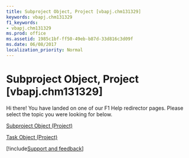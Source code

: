 ```yaml
---
title: Subproject Object, Project [vbapj.chm131329]
keywords: vbapj.chm131329
f1_keywords:
- vbapj.chm131329
ms.prod: office
ms.assetid: 1985c1bf-ff50-49eb-b87d-33d816c3d09f
ms.date: 06/08/2017
localization_priority: Normal
---
```



# Subproject Object, Project [vbapj.chm131329]

Hi there! You have landed on one of our F1 Help redirector pages. Please select the topic you were looking for below.

[Subproject Object (Project)](https://msdn.microsoft.com/library/1a3b0d18-6464-a4f2-479f-710e19faffa8%28Office.15%29.aspx)

[Task Object (Project)](https://msdn.microsoft.com/library/bc6bb4a5-95a6-9d1f-3e28-92b9548a544a%28Office.15%29.aspx)

[!include[Support and feedback](~/includes/feedback-boilerplate.md)]